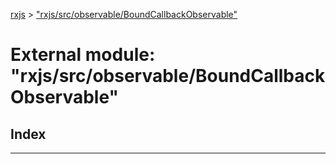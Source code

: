 [rxjs](../README.md) > ["rxjs/src/observable/BoundCallbackObservable"](../modules/_rxjs_src_observable_boundcallbackobservable_.md)

# External module: "rxjs/src/observable/BoundCallbackObservable"

## Index

---

